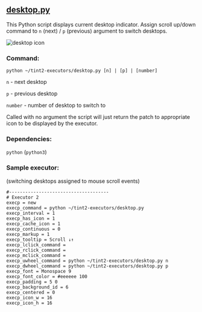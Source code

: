 ## [desktop.py](https://github.com/nwg-piotr/tint2-executors/blob/master/desktop.py)

This Python script displays current desktop indicator. Assign scroll up/down command to `n` (next) / `p` (previous) argument to switch desktops.

![desktop icon](http://nwg.pl/wiki-tint2-executors/icon-desktop.png)

### Command:

```
python ~/tint2-executors/desktop.py [n] | [p] | [number]
```
`n` - next desktop

`p` - previous desktop

`number` - number of desktop to switch to

Called with no argument the script will just return the patch to appropriate icon to be displayed by the executor.

### Dependencies:

`python` (`python3`)

### Sample executor:

(switching desktops assigned to mouse scroll events)

```
#-------------------------------------
# Executor 2
execp = new
execp_command = python ~/tint2-executors/desktop.py
execp_interval = 1
execp_has_icon = 1
execp_cache_icon = 1
execp_continuous = 0
execp_markup = 1
execp_tooltip = Scroll ↓↑
execp_lclick_command = 
execp_rclick_command = 
execp_mclick_command = 
execp_uwheel_command = python ~/tint2-executors/desktop.py n
execp_dwheel_command = python ~/tint2-executors/desktop.py p
execp_font = Monospace 9
execp_font_color = #eeeeee 100
execp_padding = 5 0
execp_background_id = 6
execp_centered = 0
execp_icon_w = 16
execp_icon_h = 16
```